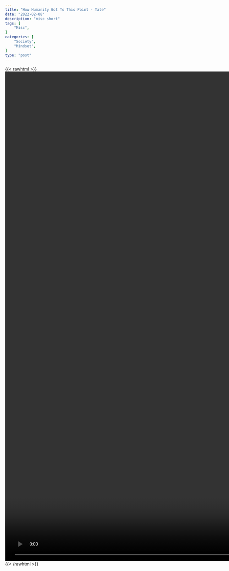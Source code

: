 ```yaml
---
title: "How Humanity Got To This Point - Tate"
date: "2022-02-08"
description: "misc short"
tags: [
    "Misc",
]
categories: [
    "Society",
    "Mindset",
]
type: "post"
---
```

{{< rawhtml >}}
    <video style="height:40vh;width:auto" overflow="hidden" controls>
        <source src="https://clips.dev00ps.com/MISC/HOW_HUMANITY_GOT_TO_THIS_POINT.mp4" type="video/mp4"> 
    </video>
{{< /rawhtml >}}